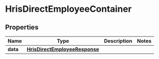 

# HrisDirectEmployeeContainer


## Properties

| Name | Type | Description | Notes |
|------------ | ------------- | ------------- | -------------|
|**data** | [**HrisDirectEmployeeResponse**](HrisDirectEmployeeResponse.md) |  |  |



